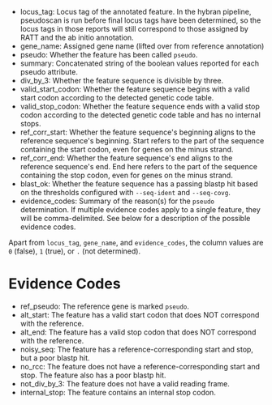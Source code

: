 - locus_tag:
Locus tag of the annotated feature.
In the hybran pipeline, pseudoscan is run before final locus tags have been determined, so the locus tags in those reports will still correspond to those assigned by RATT and the ab initio annotation.
- gene_name:
Assigned gene name (lifted over from reference annotation)
- pseudo:
Whether the feature has been called `pseudo`.
- summary:
Concatenated string of the boolean values reported for each pseudo attribute.
- div_by_3:
Whether the feature sequence is divisible by three.
- valid_start_codon:
Whether the feature sequence begins with a valid start codon according to the detected genetic code table.
- valid_stop_codon:
Whether the feature sequence ends with a valid stop codon according to the detected genetic code table and has no internal stops.
- ref_corr_start:
Whether the feature sequence's beginning aligns to the reference sequence's beginning.
Start refers to the part of the sequence containing the start codon, even for genes on the minus strand.
- ref_corr_end:
Whether the feature sequence's end aligns to the reference sequence's end.
End here refers to the part of the sequence containing the stop codon, even for genes on the minus strand.
- blast_ok:
Whether the feature sequence has a passing blastp hit based on the thresholds configured with `--seq-ident` and `--seq-covg`.
- evidence_codes:
Summary of the reason(s) for the `pseudo` determination.
If multiple evidence codes apply to a single feature, they will be comma-delimited.
See below for a description of the possible evidence codes.

Apart from `locus_tag`, `gene_name`, and `evidence_codes`, the column values are `0` (false), `1` (true), or `.` (not determined).

# Evidence Codes
- ref_pseudo:
The reference gene is marked `pseudo`.
- alt_start:
The feature has a valid start codon that does NOT correspond with the reference.
- alt_end:
The feature has a valid stop codon that does NOT correspond with the reference.
- noisy_seq:
The feature has a reference-corresponding start and stop, but a poor blastp hit.
- no_rcc:
The feature does not have a reference-corresponding start and stop. The feature also has a poor blastp hit.
- not_div_by_3:
The feature does not have a valid reading frame.
- internal_stop:
The feature contains an internal stop codon.
